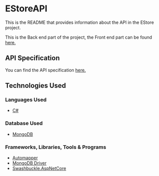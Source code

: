 # EStoreAPI

This is the README that provides information about the API in the EStore project.

This is the Back end part of the project, the Front end part can be found <a href="https://github.com/SofiaNords/EStore">here.</a>

## API Specification

You can find the API specification <a href="https://github.com/SofiaNords/EStoreAPI/blob/master/API-Specification.md">here.</a>

## Technologies Used


### Languages Used

- [C#](https://sv.wikipedia.org/wiki/C-sharp)

### Database Used

- [MongoDB](https://www.mongodb.com/)

### Frameworks, Libraries, Tools & Programs

- [Automapper](https://automapper.org/)
- [MongoDB Driver](https://www.nuget.org/packages/mongodb.driver)
- [Swashbuckle.AspNetCore](https://www.nuget.org/packages/swashbuckle.aspnetcore)